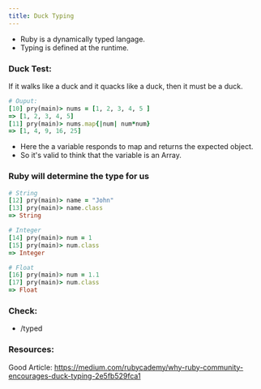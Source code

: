 ```yaml
---
title: Duck Typing
---
```


- Ruby is a dynamically typed langage.
- Typing is defined at the runtime.

### Duck Test:
If it walks like a duck and it quacks like a duck, then it must be a duck.

```rb
# Ouput:
[10] pry(main)> nums = [1, 2, 3, 4, 5 ]
=> [1, 2, 3, 4, 5]
[11] pry(main)> nums.map{|num| num*num}
=> [1, 4, 9, 16, 25]
```

- Here the a variable responds to map and returns the expected object.
- So it's valid to think that the variable is an Array.

### Ruby will determine the type for us
```rb
# String
[12] pry(main)> name = "John"
[13] pry(main)> name.class
=> String

# Integer
[14] pry(main)> num = 1
[15] pry(main)> num.class
=> Integer

# Float
[16] pry(main)> num = 1.1
[17] pry(main)> num.class
=> Float
```


### Check:
- /typed

### Resources:
Good Article: https://medium.com/rubycademy/why-ruby-community-encourages-duck-typing-2e5fb529fca1
